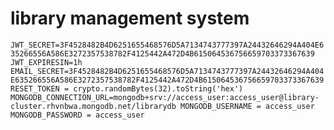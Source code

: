 # library management system
`
JWT_SECRET=3F4528482B4D6251655468576D5A7134743777397A24432646294A404E635266556A586E3272357538782F4125442A472D4B615064536756659703373367639
JWT_EXPIRESIN=1h
EMAIL_SECRET=3F4528482B4D6251655468576D5A7134743777397A24432646294A404E635266556A586E3272357538782F4125442A472D4B615064536756659703373367639
RESET_TOKEN = crypto.randomBytes(32).toString('hex')
MONGODB_CONNECTION_URL=mongodb+srv://access_user:access_user@library-cluster.rhvnbwa.mongodb.net/librarydb
MONGODB_USERNAME = access_user
MONGODB_PASSWORD = access_user
`

